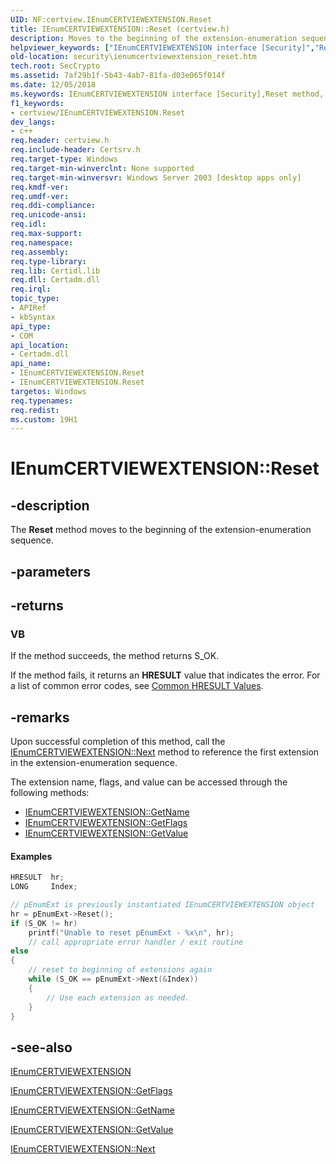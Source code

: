 ```yaml
---
UID: NF:certview.IEnumCERTVIEWEXTENSION.Reset
title: IEnumCERTVIEWEXTENSION::Reset (certview.h)
description: Moves to the beginning of the extension-enumeration sequence.helpviewer_keywords: ["IEnumCERTVIEWEXTENSION interface [Security]","Reset method","IEnumCERTVIEWEXTENSION object [Security]","Reset method","IEnumCERTVIEWEXTENSION.Reset","IEnumCERTVIEWEXTENSION::Reset","Reset","Reset method [Security]","Reset method [Security]","IEnumCERTVIEWEXTENSION interface","Reset method [Security]","IEnumCERTVIEWEXTENSION object","_certsrv_ienumcertviewextension_reset","certview/IEnumCERTVIEWEXTENSION::Reset","security.ienumcertviewextension_reset"]
old-location: security\ienumcertviewextension_reset.htm
tech.root: SecCrypto
ms.assetid: 7af29b1f-5b43-4ab7-81fa-d03e065f014f
ms.date: 12/05/2018
ms.keywords: IEnumCERTVIEWEXTENSION interface [Security],Reset method, IEnumCERTVIEWEXTENSION object [Security],Reset method, IEnumCERTVIEWEXTENSION.Reset, IEnumCERTVIEWEXTENSION::Reset, Reset, Reset method [Security], Reset method [Security],IEnumCERTVIEWEXTENSION interface, Reset method [Security],IEnumCERTVIEWEXTENSION object, _certsrv_ienumcertviewextension_reset, certview/IEnumCERTVIEWEXTENSION::Reset, security.ienumcertviewextension_reset
f1_keywords:
- certview/IEnumCERTVIEWEXTENSION.Reset
dev_langs:
- c++
req.header: certview.h
req.include-header: Certsrv.h
req.target-type: Windows
req.target-min-winverclnt: None supported
req.target-min-winversvr: Windows Server 2003 [desktop apps only]
req.kmdf-ver: 
req.umdf-ver: 
req.ddi-compliance: 
req.unicode-ansi: 
req.idl: 
req.max-support: 
req.namespace: 
req.assembly: 
req.type-library: 
req.lib: Certidl.lib
req.dll: Certadm.dll
req.irql: 
topic_type:
- APIRef
- kbSyntax
api_type:
- COM
api_location:
- Certadm.dll
api_name:
- IEnumCERTVIEWEXTENSION.Reset
- IEnumCERTVIEWEXTENSION.Reset
targetos: Windows
req.typenames: 
req.redist: 
ms.custom: 19H1
---
```


# IEnumCERTVIEWEXTENSION::Reset


## -description


The <b>Reset</b> method moves to the beginning of the extension-enumeration sequence.


## -parameters






## -returns



<h3>VB</h3>
 If the method succeeds, the method returns S_OK.

If the method fails, it returns an <b>HRESULT</b> value that indicates the error. For a list of common error codes, see <a href="https://docs.microsoft.com/windows/desktop/SecCrypto/common-hresult-values">Common HRESULT Values</a>.




## -remarks



Upon successful completion of this method, call the 
<a href="https://docs.microsoft.com/windows/desktop/api/certview/nf-certview-ienumcertviewextension-next">IEnumCERTVIEWEXTENSION::Next</a> method to reference the first extension in the extension-enumeration sequence.

The extension name, flags, and value can be accessed through 
the following methods:

<ul>
<li>
<a href="https://docs.microsoft.com/windows/desktop/api/certview/nf-certview-ienumcertviewextension-getname">IEnumCERTVIEWEXTENSION::GetName</a>
</li>
<li>
<a href="https://docs.microsoft.com/windows/desktop/api/certview/nf-certview-ienumcertviewextension-getflags">IEnumCERTVIEWEXTENSION::GetFlags</a>
</li>
<li>
<a href="https://docs.microsoft.com/windows/desktop/api/certview/nf-certview-ienumcertviewextension-getvalue">IEnumCERTVIEWEXTENSION::GetValue</a>
</li>
</ul>

#### Examples


```cpp
HRESULT  hr;
LONG     Index;

// pEnumExt is previously instantiated IEnumCERTVIEWEXTENSION object
hr = pEnumExt->Reset();
if (S_OK != hr)
    printf("Unable to reset pEnumExt - %x\n", hr);
    // call appropriate error handler / exit routine
else
{
    // reset to beginning of extensions again
    while (S_OK == pEnumExt->Next(&Index))
    {
        // Use each extension as needed.
    }
}
```





## -see-also




<a href="https://docs.microsoft.com/windows/desktop/api/certview/nn-certview-ienumcertviewextension">IEnumCERTVIEWEXTENSION</a>



<a href="https://docs.microsoft.com/windows/desktop/api/certview/nf-certview-ienumcertviewextension-getflags">IEnumCERTVIEWEXTENSION::GetFlags</a>



<a href="https://docs.microsoft.com/windows/desktop/api/certview/nf-certview-ienumcertviewextension-getname">IEnumCERTVIEWEXTENSION::GetName</a>



<a href="https://docs.microsoft.com/windows/desktop/api/certview/nf-certview-ienumcertviewextension-getvalue">IEnumCERTVIEWEXTENSION::GetValue</a>



<a href="https://docs.microsoft.com/windows/desktop/api/certview/nf-certview-ienumcertviewextension-next">IEnumCERTVIEWEXTENSION::Next</a>
 

 

